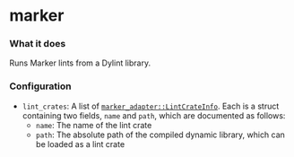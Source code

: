 # marker

### What it does
Runs Marker lints from a Dylint library.

### Configuration
- `lint_crates`: A list of [`marker_adapter::LintCrateInfo`]. Each is a struct containing
  two fields, `name` and `path`, which are documented as follows:
  - `name`: The name of the lint crate
  - `path`: The absolute path of the compiled dynamic library, which can be loaded as a lint
    crate

[`marker_adapter::LintCrateInfo`]: https://docs.rs/marker_adapter/latest/marker_adapter/struct.LintCrateInfo.html
